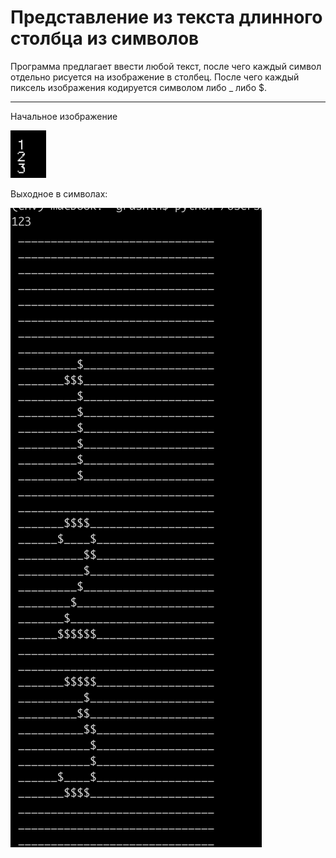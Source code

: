 # Представление из текста длинного столбца из символов

Программа предлагает ввести любой текст, после чего каждый символ отдельно рисуется на изображение в столбец. После чего каждый пиксель изображения кодируется символом либо _ либо $.

--- 

Начальное изображение

![image](/input_image.png)

Выходное в символах:

![image](/output_in_symbols.png)
